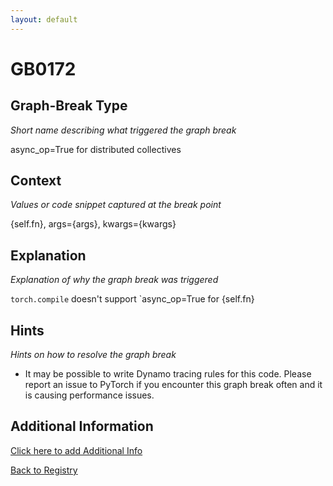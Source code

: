 ```yaml
---
layout: default
---
```

# GB0172

## Graph-Break Type
*Short name describing what triggered the graph break*

async_op=True for distributed collectives

## Context
*Values or code snippet captured at the break point*

{self.fn}, args={args}, kwargs={kwargs}

## Explanation
*Explanation of why the graph break was triggered*

`torch.compile` doesn't support `async_op=True for {self.fn}

## Hints
*Hints on how to resolve the graph break*

- It may be possible to write Dynamo tracing rules for this code. Please report an issue to PyTorch if you encounter this graph break often and it is causing performance issues.


## Additional Information

<!-- ADDITIONAL INFORMATION START - Add custom information below this line -->

<!-- ADDITIONAL INFORMATION END -->


[Click here to add Additional Info](https://github.com/pytorch-labs/compile-graph-break-site/edit/main/docs/gb/gb0172.md)

[Back to Registry](../index.html)
